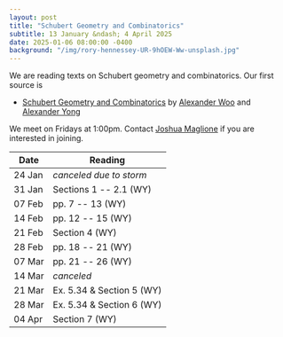 ```yaml
---
layout: post
title: "Schubert Geometry and Combinatorics"
subtitle: 13 January &ndash; 4 April 2025
date: 2025-01-06 08:00:00 -0400
background: "/img/rory-hennessey-UR-9hOEW-Ww-unsplash.jpg"
---
```


We are reading texts on Schubert geometry and combinatorics. Our first source is
- [Schubert Geometry and Combinatorics](https://arxiv.org/pdf/2303.01436) by [Alexander Woo](https://webpages.uidaho.edu/AlexanderWoo/) and [Alexander Yong](https://ayong.web.illinois.edu/)

We meet on Fridays at 1:00pm. Contact [Joshua Maglione](mailto:joshua.maglione@universityofgalway.ie) if you are interested in joining.

| Date   | Reading                 | 
| ------ | ----------------------- | 
| 24 Jan | *canceled due to storm* | 
| 31 Jan | Sections 1 -- 2.1 (WY)  |
| 07 Feb | pp. 7 -- 13 (WY) |
| 14 Feb | pp. 12 -- 15 (WY) |
| 21 Feb | Section 4 (WY) |
| 28 Feb | pp. 18 -- 21 (WY) |
| 07 Mar | pp. 21 -- 26 (WY) |
| 14 Mar | *canceled* |
| 21 Mar | Ex. 5.34 & Section 5 (WY) |
| 28 Mar | Ex. 5.34 & Section 6 (WY) | 
| 04 Apr | Section 7 (WY) | 